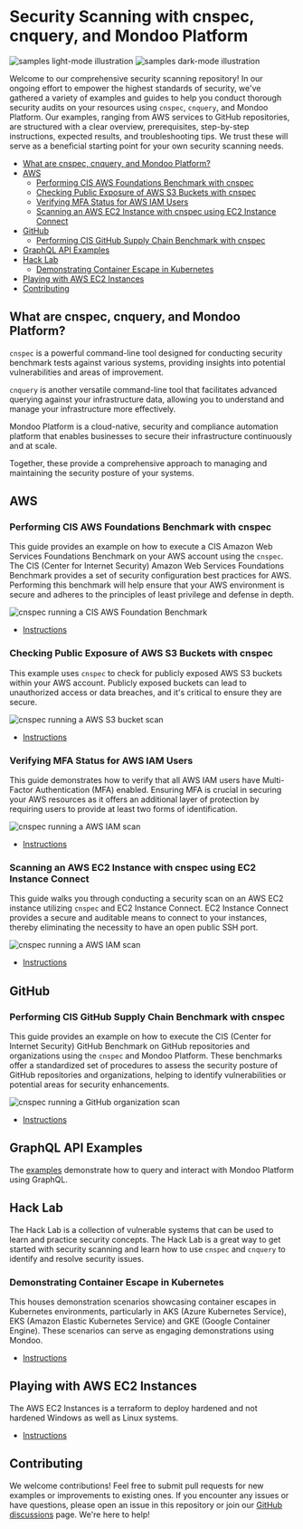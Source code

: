 # Security Scanning with cnspec, cnquery, and Mondoo Platform <!-- omit from toc -->

![samples light-mode illustration](.github/social/preview_light.jpg#gh-light-mode-only)
![samples dark-mode illustration](.github/social/preview_dark.jpg#gh-dark-mode-only)

Welcome to our comprehensive security scanning repository! In our ongoing effort to empower the highest standards of security, we've gathered a variety of examples and guides to help you conduct thorough security audits on your resources using `cnspec`, `cnquery`, and Mondoo Platform. Our examples, ranging from AWS services to GitHub repositories, are structured with a clear overview, prerequisites, step-by-step instructions, expected results, and troubleshooting tips. We trust these will serve as a beneficial starting point for your own security scanning needs.

- [What are cnspec, cnquery, and Mondoo Platform?](#what-are-cnspec-cnquery-and-mondoo-platform)
- [AWS](#aws)
  - [Performing CIS AWS Foundations Benchmark with cnspec](#performing-cis-aws-foundations-benchmark-with-cnspec)
  - [Checking Public Exposure of AWS S3 Buckets with cnspec](#checking-public-exposure-of-aws-s3-buckets-with-cnspec)
  - [Verifying MFA Status for AWS IAM Users](#verifying-mfa-status-for-aws-iam-users)
  - [Scanning an AWS EC2 Instance with cnspec using EC2 Instance Connect](#scanning-an-aws-ec2-instance-with-cnspec-using-ec2-instance-connect)
- [GitHub](#github)
  - [Performing CIS GitHub Supply Chain Benchmark with cnspec](#performing-cis-github-supply-chain-benchmark-with-cnspec)
- [GraphQL API Examples](#graphql-api-examples)
- [Hack Lab](#hack-lab)
  - [Demonstrating Container Escape in Kubernetes](#demonstrating-container-escape-in-kubernetes)
- [Playing with AWS EC2 Instances](#playing-with-aws-ec2-instances)
- [Contributing](#contributing)

## What are cnspec, cnquery, and Mondoo Platform?

`cnspec` is a powerful command-line tool designed for conducting security benchmark tests against various systems, providing insights into potential vulnerabilities and areas of improvement.

`cnquery` is another versatile command-line tool that facilitates advanced querying against your infrastructure data, allowing you to understand and manage your infrastructure more effectively.

Mondoo Platform is a cloud-native, security and compliance automation platform that enables businesses to secure their infrastructure continuously and at scale.

Together, these provide a comprehensive approach to managing and maintaining the security posture of your systems.

## AWS

### Performing CIS AWS Foundations Benchmark with cnspec

This guide provides an example on how to execute a CIS Amazon Web Services Foundations Benchmark on your AWS account using the `cnspec`. The CIS (Center for Internet Security) Amazon Web Services Foundations Benchmark provides a set of security configuration best practices for AWS. Performing this benchmark will help ensure that your AWS environment is secure and adheres to the principles of least privilege and defense in depth.

![cnspec running a CIS AWS Foundation Benchmark](./aws/cis-benchmark/aws-account-cis-benchmark.gif)

- [Instructions](./aws/cis-benchmark/)

### Checking Public Exposure of AWS S3 Buckets with cnspec

This example uses `cnspec` to check for publicly exposed AWS S3 buckets within your AWS account. Publicly exposed buckets can lead to unauthorized access or data breaches, and it's critical to ensure they are secure.

![cnspec running a AWS S3 bucket scan](./aws/public-s3/aws-public-s3.gif)

- [Instructions](./aws/public-s3/)

### Verifying MFA Status for AWS IAM Users

This guide demonstrates how to verify that all AWS IAM users have Multi-Factor Authentication (MFA) enabled. Ensuring MFA is crucial in securing your AWS resources as it offers an additional layer of protection by requiring users to provide at least two forms of identification.

![cnspec running a AWS IAM scan](./aws/iam-mfa/aws-iam-mfa.gif)

- [Instructions](./aws/iam-mfa/)

### Scanning an AWS EC2 Instance with cnspec using EC2 Instance Connect

This guide walks you through conducting a security scan on an AWS EC2 instance utilizing `cnspec` and EC2 Instance Connect. EC2 Instance Connect provides a secure and auditable means to connect to your instances, thereby eliminating the necessity to have an open public SSH port.

![cnspec running a AWS IAM scan](./aws/ec2-instance-connect/aws-ec2-instance.gif)

- [Instructions](./aws/ec2-instance-connect/)

## GitHub

### Performing CIS GitHub Supply Chain Benchmark with cnspec

This guide provides an example on how to execute the CIS (Center for Internet Security) GitHub Benchmark on GitHub repositories and organizations using the `cnspec` and Mondoo Platform. These benchmarks offer a standardized set of procedures to assess the security posture of GitHub repositories and organizations, helping to identify vulnerabilities or potential areas for security enhancements.

![cnspec running a GitHub organization scan](./github/cis-supply-chain/github-supply-chain.gif)

- [Instructions](./github/cis-supply-chain/)

## GraphQL API Examples

The [examples](./graphql-api) demonstrate how to query and interact with Mondoo Platform using GraphQL.

## Hack Lab

The Hack Lab is a collection of vulnerable systems that can be used to learn and practice security concepts. The Hack Lab is a great way to get started with security scanning and learn how to use `cnspec` and `cnquery` to identify and resolve security issues.

### Demonstrating Container Escape in Kubernetes

This houses demonstration scenarios showcasing container escapes in Kubernetes environments, particularly in AKS (Azure Kubernetes Service), EKS (Amazon Elastic Kubernetes Service) and GKE (Google Container Engine). These scenarios can serve as engaging demonstrations using Mondoo.

- [Instructions](./hacklab/container-escape/)

## Playing with AWS EC2 Instances

The AWS EC2 Instances is a terraform to deploy hardened and not hardened Windows as well as Linux systems.

- [Instructions](./aws/ec2-instance/)

## Contributing

We welcome contributions! Feel free to submit pull requests for new examples or improvements to existing ones. If you encounter any issues or have questions, please open an issue in this repository or join our [GitHub discussions](https://github.com/orgs/mondoohq/discussions) page. We're here to help!
